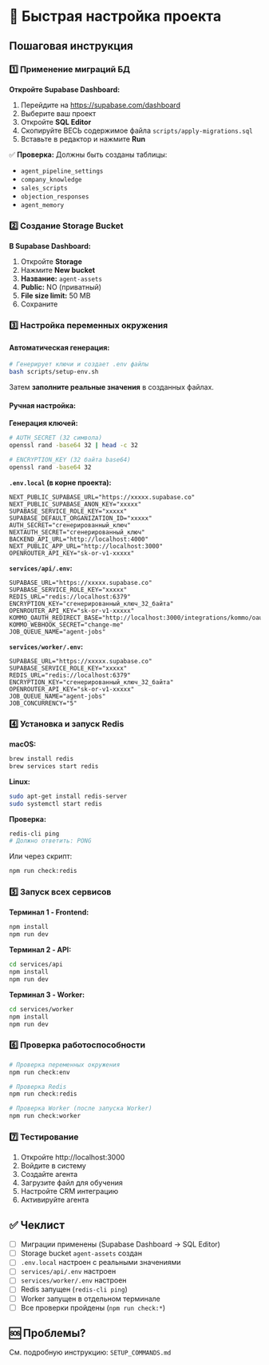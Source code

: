 # 🚀 Быстрая настройка проекта

## Пошаговая инструкция

### 1️⃣ Применение миграций БД

**Откройте Supabase Dashboard:**
1. Перейдите на https://supabase.com/dashboard
2. Выберите ваш проект
3. Откройте **SQL Editor**
4. Скопируйте ВЕСЬ содержимое файла `scripts/apply-migrations.sql`
5. Вставьте в редактор и нажмите **Run**

✅ **Проверка:** Должны быть созданы таблицы:
- `agent_pipeline_settings`
- `company_knowledge`
- `sales_scripts`
- `objection_responses`
- `agent_memory`

### 2️⃣ Создание Storage Bucket

**В Supabase Dashboard:**
1. Откройте **Storage**
2. Нажмите **New bucket**
3. **Название:** `agent-assets`
4. **Public:** NO (приватный)
5. **File size limit:** 50 MB
6. Сохраните

### 3️⃣ Настройка переменных окружения

#### Автоматическая генерация:

```bash
# Генерирует ключи и создает .env файлы
bash scripts/setup-env.sh
```

Затем **заполните реальные значения** в созданных файлах.

#### Ручная настройка:

**Генерация ключей:**
```bash
# AUTH_SECRET (32 символа)
openssl rand -base64 32 | head -c 32

# ENCRYPTION_KEY (32 байта base64)
openssl rand -base64 32
```

**`.env.local` (в корне проекта):**
```env
NEXT_PUBLIC_SUPABASE_URL="https://xxxxx.supabase.co"
NEXT_PUBLIC_SUPABASE_ANON_KEY="xxxxx"
SUPABASE_SERVICE_ROLE_KEY="xxxxx"
SUPABASE_DEFAULT_ORGANIZATION_ID="xxxxx"
AUTH_SECRET="сгенерированный_ключ"
NEXTAUTH_SECRET="сгенерированный_ключ"
BACKEND_API_URL="http://localhost:4000"
NEXT_PUBLIC_APP_URL="http://localhost:3000"
OPENROUTER_API_KEY="sk-or-v1-xxxxx"
```

**`services/api/.env`:**
```env
SUPABASE_URL="https://xxxxx.supabase.co"
SUPABASE_SERVICE_ROLE_KEY="xxxxx"
REDIS_URL="redis://localhost:6379"
ENCRYPTION_KEY="сгенерированный_ключ_32_байта"
OPENROUTER_API_KEY="sk-or-v1-xxxxx"
KOMMO_OAUTH_REDIRECT_BASE="http://localhost:3000/integrations/kommo/oauth/callback"
KOMMO_WEBHOOK_SECRET="change-me"
JOB_QUEUE_NAME="agent-jobs"
```

**`services/worker/.env`:**
```env
SUPABASE_URL="https://xxxxx.supabase.co"
SUPABASE_SERVICE_ROLE_KEY="xxxxx"
REDIS_URL="redis://localhost:6379"
ENCRYPTION_KEY="сгенерированный_ключ_32_байта"
OPENROUTER_API_KEY="sk-or-v1-xxxxx"
JOB_QUEUE_NAME="agent-jobs"
JOB_CONCURRENCY="5"
```

### 4️⃣ Установка и запуск Redis

**macOS:**
```bash
brew install redis
brew services start redis
```

**Linux:**
```bash
sudo apt-get install redis-server
sudo systemctl start redis
```

**Проверка:**
```bash
redis-cli ping
# Должно ответить: PONG
```

Или через скрипт:
```bash
npm run check:redis
```

### 5️⃣ Запуск всех сервисов

**Терминал 1 - Frontend:**
```bash
npm install
npm run dev
```

**Терминал 2 - API:**
```bash
cd services/api
npm install
npm run dev
```

**Терминал 3 - Worker:**
```bash
cd services/worker
npm install
npm run dev
```

### 6️⃣ Проверка работоспособности

```bash
# Проверка переменных окружения
npm run check:env

# Проверка Redis
npm run check:redis

# Проверка Worker (после запуска Worker)
npm run check:worker
```

### 7️⃣ Тестирование

1. Откройте http://localhost:3000
2. Войдите в систему
3. Создайте агента
4. Загрузите файл для обучения
5. Настройте CRM интеграцию
6. Активируйте агента

## ✅ Чеклист

- [ ] Миграции применены (Supabase Dashboard → SQL Editor)
- [ ] Storage bucket `agent-assets` создан
- [ ] `.env.local` настроен с реальными значениями
- [ ] `services/api/.env` настроен
- [ ] `services/worker/.env` настроен
- [ ] Redis запущен (`redis-cli ping`)
- [ ] Worker запущен в отдельном терминале
- [ ] Все проверки пройдены (`npm run check:*`)

## 🆘 Проблемы?

См. подробную инструкцию: `SETUP_COMMANDS.md`


